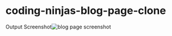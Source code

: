 # coding-ninjas-blog-page-clone
Output Screenshot![blog page screenshot](https://user-images.githubusercontent.com/120254435/236752751-8c9edb5e-fb1c-4d29-821a-c9d0ef8589ed.png)
